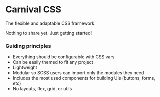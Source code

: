 # Carnival CSS

The flexible and adaptable CSS framework.

Nothing to share yet. Just getting started!

### Guiding principles
* Everything should be configurable with CSS vars
* Can be easily themed to fit any project
* Lightweight
* Modular so SCSS users can import only the modules they need
* Includes the most used components for building UIs (buttons, forms, etc)
* No layouts, flex, grid, or utils